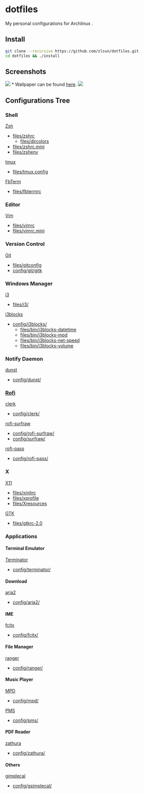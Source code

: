 # dotfiles

My personal configurations for Archlinux .

## Install

```bash
git clone --recursive https://github.com/zlsun/dotfiles.git
cd dotfiles && ./install
```

## Screenshots

![](http://i.imgur.com/hqyqIHg.png)
\* Wallpaper can be found [here](https://www.reddit.com/r/i3wm/comments/3hqkst/solarized_i3_wallpaper_1080p/).
![](http://i.imgur.com/WkgDF10.png)

## Configurations Tree

### Shell

[Zsh](http://www.zsh.org)
- [files/zshrc](files/zshrc)
    - [files/dircolors](files/dircolors)
- [files/zshrc.mini](files/zshrc.mini)
- [files/zshenv](files/zshenv)

[tmux](https://tmux.github.io)
- [files/tmux.config](files/tmux.config)

[FbTerm](https://code.google.com/p/fbterm)
- [files/fbtermrc](files/fbtermrc)

### Editor

[Vim](http://www.vim.org)
- [files/vimrc](files/vimrc)
- [files/vimrc.mini](files/vimrc.mini)

### Version Control

[Git](https://git-scm.com)
- [files/gitconfig](files/gitconfig)
- [config/git/gitk](config/git/gitk)

### Windows Manager

[i3](https://i3wm.org)
- [files/i3/](files/i3/)

[i3blocks](https://github.com/vivien/i3blocks)
- [config/i3blocks/](config/i3blocks/)
    - [files/bin/i3blocks-datetime](files/bin/i3blocks-datetime)
    - [files/bin/i3blocks-mpd](files/bin/i3blocks-mpd)
    - [files/bin/i3blocks-net-speed](files/bin/i3blocks-net-speed)
    - [files/bin/i3blocks-volume](files/bin/i3blocks-volume)

### Notify Daemon

[dunst](http://knopwob.org/dunst/index.html)
- [config/dunst/](config/dunst/)

### [Rofi](https://davedavenport.github.io/rofi/)

[clerk](https://github.com/carnager/clerk)
- [config/clerk/](config/clerk/)

[rofi-surfraw](https://github.com/carnager/rofi-scripts/tree/master/rofi-surfraw)
- [config/rofi-surfraw/](config/rofi-surfraw/)
- [config/surfraw/](config/surfraw/)

[rofi-pass](https://github.com/carnager/rofi-pass)
- [config/rofi-pass/](config/rofi-pass/)

### X

[X11](http://www.x.org)
- [files/xinitrc](files/xinitrc)
- [files/xprofile](files/xprofile)
- [files/Xresources](files/Xresources)

[GTK](http://www.gtk.org)
- [files/gtkrc-2.0](files/gtkrc-2.0)

### Applications

#### Terminal Emulator

[Terminator](http://gnometerminator.blogspot.com/p/introduction.html)
- [config/terminator/](config/terminator/)

#### Download

[aria2](http://aria2.sourceforge.net)
- [config/aria2/](config/aria2/)

#### IME

[fcitx](https://fcitx-im.org)
- [config/fcitx/](config/fcitx/)

#### File Manager

[ranger](http://ranger.nongnu.org)
- [config/ranger/](config/ranger/)

#### Music Player

[MPD](http://www.musicpd.org)
- [config/mpd/](config/mpd/)

[PMS](https://ambientsound.github.io/pms/)
- [config/pms/](config/pms/)

#### PDF Reader

[zathura](https://pwmt.org/projects/zathura/)
- [config/zathura/](config/zathura/)

#### Others

[gimplecal](http://dmedvinsky.github.io/gsimplecal/)
- [config/gsimplecal/](config/gsimplecal/)

